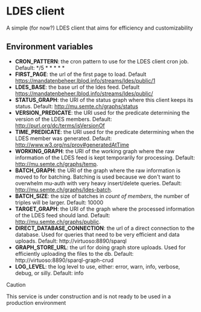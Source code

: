 # LDES client

A simple (for now?) LDES client that aims for efficiency and customizability

## Environment variables
- **CRON_PATTERN**: the cron pattern to use for the LDES client cron job. Default: */5 * * * * *
- **FIRST_PAGE**: the url of the first page to load. Default https://mandatenbeheer.lblod.info/streams/ldes/public/1
- **LDES_BASE**: the base url of the ldes feed. Default https://mandatenbeheer.lblod.info/streams/ldes/public/
- **STATUS_GRAPH**: the URI of the status graph where this client keeps its status. Default: http://mu.semte.ch/graphs/status
- **VERSION_PREDICATE**: the URI used for the predicate determining the version of the LDES members. Default: http://purl.org/dc/terms/isVersionOf
- **TIME_PREDICATE**: the URI used for the predicate determining when the LDES member was generated. Default: http://www.w3.org/ns/prov#generatedAtTime
- **WORKING_GRAPH**: the URI of the working graph where the raw information of the LDES feed is kept temporarily for processing. Default: http://mu.semte.ch/graphs/temp.
- **BATCH_GRAPH**: the URI of the graph where the raw information is moved to for batching. Batching is used because we don't want to overwhelm mu-auth with very heavy insert/delete queries. Default: http://mu.semte.ch/graphs/ldes-batch.
- **BATCH_SIZE**: the size of batches in *count of members*, the number of triples will be larger. Default: 10000
- **TARGET_GRAPH**: the URI of the graph where the processed information of the LDES feed should land. Default: http://mu.semte.ch/graphs/public.
- **DIRECT_DATABASE_CONNECTION**: the url of a direct connection to the database. Used for queries that need to be very efficient and data uploads. Default: http://virtuoso:8890/sparql
- **GRAPH_STORE_URL**: the url for doing graph store uploads. Used for efficiently uploading the files to the db. Default: http://virtuoso:8890/sparql-graph-crud
- **LOG_LEVEL**: the log level to use, either: error, warn, info, verbose, debug, or silly. Default: info

> [!CAUTION]
> This service is under construction and is not ready to be used in a production environment
